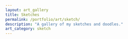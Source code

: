 ```yaml
---
layout: art_gallery
title: Sketches
permalink: /portfolio/art/sketch/
description: "A gallery of my sketches and doodles."
art_category: sketch
--- 
```

